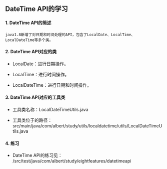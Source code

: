 ## DateTime API的学习

#### 1. DateTime API的简述

    java1.8新增了对日期和时间处理的API，包含了LocalDate、LocalTime、LocalDateTime等多个类。
   
   
#### 2. DateTime API对应的类

* LocalDate：进行日期操作。

* LocalTime：进行时间操作。

* LocalDateTime：进行日期和时间操作。

#### 3. DateTime API对应的工具类

* 工具类名称：LocalDateTimeUtils.java

* 工具类位于的路径：src/main/java/com/albert/study/utils/localdatetime/utils/LocalDateTimeUtils.java

#### 4. 练习

* DateTime API的练习见： /src/test/java/com/albert/study/eightfeatures/datetimeapi





